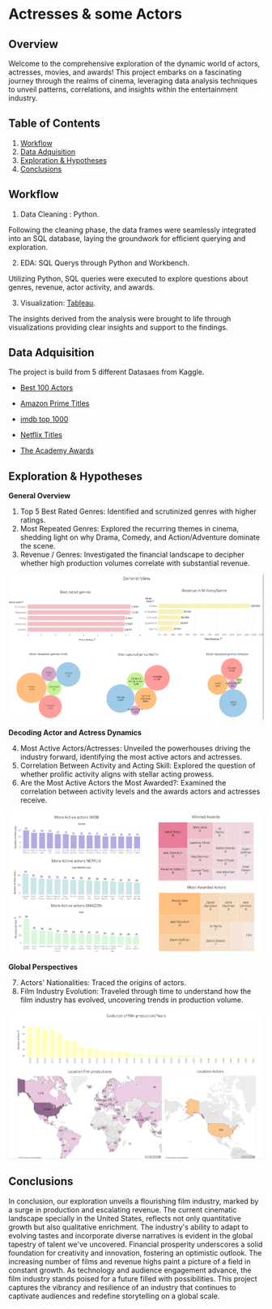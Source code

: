 # Actresses & some Actors

## Overview

Welcome to the comprehensive exploration of the dynamic world of actors, actresses, movies, and awards! This project embarks on a fascinating journey through the realms of cinema, leveraging data analysis techniques to unveil patterns, correlations, and insights within the entertainment industry.

## Table of Contents

1. [Workflow](#Workflow)
2. [Data Adquisition](#Data-Adquisition)
3. [Exploration & Hypotheses](#Exploration-&-Hypotheses)
4. [Conclusions](#Concllusions)


## Workflow

1. Data Cleaning : Python.

Following the cleaning phase, the data frames were seamlessly integrated into an SQL database, laying the groundwork for efficient querying and exploration.

2. EDA: SQL Querys through Python and Workbench.

Utilizing Python, SQL queries were executed to explore questions about genres, revenue, actor activity, and awards.

3. Visualization: [Tableau](https://public.tableau.com/views/ActorsActresses/ActorsActresses?:language=es-ES&:display_count=n&:origin=viz_share_link). 

The insights derived from the analysis were brought to life through visualizations providing clear insights and support to the findings.


## Data Adquisition

The project is build from 5 different Datasaes from Kaggle.

- [Best 100 Actors](https://www.kaggle.com/datasets/iamsouravbanerjee/top-100-greatest-hollywood-actors-of-all-time)

- [Amazon Prime Titles](https://www.kaggle.com/datasets/shivamb/amazon-prime-movies-and-tv-shows)

- [imdb top 1000](https://www.kaggle.com/datasets/harshitshankhdhar/imdb-dataset-of-top-1000-movies-and-tv-shows)

- [Netflix Titles](https://www.kaggle.com/datasets/shivamb/netflix-shows)

- [The Academy Awards](https://www.kaggle.com/datasets/theacademy/academy-awards)


## Exploration & Hypotheses

**General Overview**
1. Top 5 Best Rated Genres:
Identified and scrutinized genres with higher ratings.
2. Most Repeated Genres:
Explored the recurring themes in cinema, shedding light on why Drama, Comedy, and Action/Adventure dominate the scene.
3. Revenue / Genres:
Investigated the financial landscape to decipher whether high production volumes correlate with substantial revenue.

![General View](https://github.com/emmacunill/Actresses-and-some-Actors/blob/main/images/General%20Overview.png?raw=true)

**Decoding Actor and Actress Dynamics**

4. Most Active Actors/Actresses:
Unveiled the powerhouses driving the industry forward, identifying the most active actors and actresses.
5. Correlation Between Activity and Acting Skill:
Explored the question of whether prolific activity aligns with stellar acting prowess.
6. Are the Most Active Actors the Most Awarded?:
Examined the correlation between activity levels and the awards actors and actresses receive.

![Actors & Awards](https://github.com/emmacunill/Actresses-and-some-Actors/blob/main/images/Actors%20&%20Awards.png?raw=true)

**Global Perspectives**

7. Actors' Nationalities:
Traced the origins of actors.
8. Film Industry Evolution:
Traveled through time to understand how the film industry has evolved, uncovering trends in production volume.

![Location](https://github.com/emmacunill/Actresses-and-some-Actors/blob/main/images/Location.png?raw=true)

## Conclusions

In conclusion, our exploration unveils a flourishing film industry, marked by a surge in production and escalating revenue. The current cinematic landscape specially in the United States, reflects not only quantitative growth but also qualitative enrichment. The industry's ability to adapt to evolving tastes and incorporate diverse narratives is evident in the global tapestry of talent we've uncovered. Financial prosperity underscores a solid foundation for creativity and innovation, fostering an optimistic outlook. The increasing number of films and revenue highs paint a picture of a field in constant growth. As technology and audience engagement advance, the film industry stands poised for a future filled with possibilities. This project captures the vibrancy and resilience of an industry that continues to captivate audiences and redefine storytelling on a global scale.
